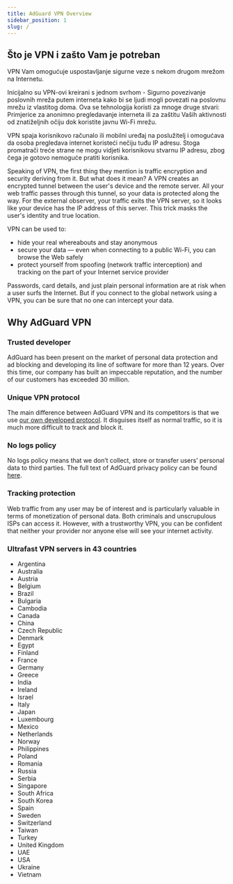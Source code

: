 ```yaml
---
title: AdGuard VPN Overview
sidebar_position: 1
slug: /
---
```


## Što je VPN i zašto Vam je potreban

VPN Vam omogućuje uspostavljanje sigurne veze s nekom drugom mrežom na Internetu.

Inicijalno su VPN-ovi kreirani s jednom svrhom - Sigurno povezivanje poslovnih mreža putem interneta kako bi se ljudi mogli povezati na poslovnu mrežu iz vlastitog doma. Ova se tehnologija koristi za mnoge druge stvari: Primjerice za anonimno pregledavanje interneta ili za zaštitu Vaših aktivnosti od znatiželjnih očiju dok koristite javnu Wi-Fi mrežu.

VPN spaja korisnikovo računalo ili mobilni uređaj na poslužitelj i omogućava da osoba pregledava internet koristeći nečiju tuđu IP adresu. Stoga promatrači treće strane ne mogu vidjeti korisnikovu stvarnu IP adresu, zbog čega je gotovo nemoguće pratiti korisnika.

Speaking of VPN, the first thing they mention is traffic encryption and security deriving from it. But what does it mean? A VPN creates an encrypted tunnel between the user's device and the remote server. All your web traffic passes through this tunnel, so your data is protected along the way. For the external observer, your traffic exits the VPN server, so it looks like your device has the IP address of this server. This trick masks the user's identity and true location.

VPN can be used to:

* hide your real whereabouts and stay anonymous
* secure your data — even when connecting to a public Wi-Fi, you can browse the Web safely
* protect yourself from spoofing (network traffic interception) and tracking on the part of your Internet service provider

Passwords, card details, and just plain personal information are at risk when a user surfs the Internet. But if you connect to the global network using a VPN, you can be sure that no one can intercept your data.

## Why AdGuard VPN

### Trusted developer
AdGuard has been present on the market of personal data protection and ad blocking and developing its line of software for more than 12 years. Over this time, our company has built an impeccable reputation, and the number of our customers has exceeded 30 million.

### Unique VPN protocol
The main difference between AdGuard VPN and its competitors is that we use [our own developed protocol](/general/adguard-vpn-protocol.mdx). It disguises itself as normal traffic, so it is much more difficult to track and block it.

### No logs policy
No logs policy means that we don’t collect, store or transfer users’ personal data to third parties. The full text of AdGuard privacy policy can be found [here](https://adguard-vpn.com/en/privacy.html).

### Tracking protection
Web traffic from any user may be of interest and is particularly valuable in terms of monetization of personal data. Both criminals and unscrupulous ISPs can access it. However, with a trustworthy VPN, you can be confident that neither your provider nor anyone else will see your internet activity.

### Ultrafast VPN servers in 43 countries

* Argentina
* Australia
* Austria
* Belgium
* Brazil
* Bulgaria
* Cambodia
* Canada
* China
* Czech Republic
* Denmark
* Egypt
* Finland
* France
* Germany
* Greece
* India
* Ireland
* Israel
* Italy
* Japan
* Luxembourg
* Mexico
* Netherlands
* Norway
* Philippines
* Poland
* Romania
* Russia
* Serbia
* Singapore
* South Africa
* South Korea
* Spain
* Sweden
* Switzerland
* Taiwan
* Turkey
* United Kingdom
* UAE
* USA
* Ukraine
* Vietnam